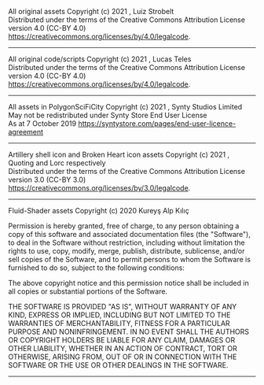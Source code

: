 All original assets Copyright (c) 2021 , Luiz Strobelt  
Distributed under the terms of the Creative Commons Attribution License  
version 4.0 (CC-BY 4.0) <https://creativecommons.org/licenses/by/4.0/legalcode>.

************************************************************************

All original code/scripts Copyright (c) 2021 , Lucas Teles  
Distributed under the terms of the Creative Commons Attribution License  
version 4.0 (CC-BY 4.0) <https://creativecommons.org/licenses/by/4.0/legalcode>.

************************************************************************

All assets in PolygonSciFiCity Copyright (c) 2021 , Synty Studios Limited  
May not be redistributed under Synty Store End User License  
As at 7 October 2019 <https://syntystore.com/pages/end-user-licence-agreement>

************************************************************************
 
Artillery shell icon and Broken Heart icon assets Copyright (c) 2021 , Quoting and Lorc respectively  
Distributed under the terms of the Creative Commons Attribution License  
version 3.0 (CC-BY 3.0) <https://creativecommons.org/licenses/by/3.0/legalcode>.

************************************************************************

Fluid-Shader assets Copyright (c) 2020 Kureyş Alp Kılıç  

Permission is hereby granted, free of charge, to any person obtaining a copy
of this software and associated documentation files (the "Software"), to deal
in the Software without restriction, including without limitation the rights
to use, copy, modify, merge, publish, distribute, sublicense, and/or sell
copies of the Software, and to permit persons to whom the Software is
furnished to do so, subject to the following conditions:

The above copyright notice and this permission notice shall be included in all
copies or substantial portions of the Software.

THE SOFTWARE IS PROVIDED "AS IS", WITHOUT WARRANTY OF ANY KIND, EXPRESS OR
IMPLIED, INCLUDING BUT NOT LIMITED TO THE WARRANTIES OF MERCHANTABILITY,
FITNESS FOR A PARTICULAR PURPOSE AND NONINFRINGEMENT. IN NO EVENT SHALL THE
AUTHORS OR COPYRIGHT HOLDERS BE LIABLE FOR ANY CLAIM, DAMAGES OR OTHER
LIABILITY, WHETHER IN AN ACTION OF CONTRACT, TORT OR OTHERWISE, ARISING FROM,
OUT OF OR IN CONNECTION WITH THE SOFTWARE OR THE USE OR OTHER DEALINGS IN THE
SOFTWARE.

************************************************************************
